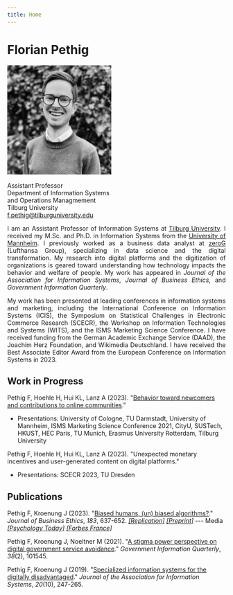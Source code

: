 ```yaml
---
title: Home
---
```


# Florian Pethig

<div class="flex-container">
<div class="flex-item-left">
<img src="avatar.jpeg" style="max-width:240px;" >

Assistant Professor <br>
Department of Information Systems <br> and Operations Managmement<br>
Tilburg University <br>
<a href="mailto:f.pethig@tilburguniversity.edu">f.pethig@tilburguniversity.edu</a></p>
</div>
<div class="flex-item-right" style="text-align: justify">
<span style="">
I am an Assistant Professor of Information Systems at <a href="https://www.tilburguniversity.edu">Tilburg University</a>. I received my M.Sc. and Ph.D. in Information Systems from the <a href="https://www.uni-mannheim.de/en/">University of Mannheim</a>. I previously worked as a business data analyst at <a href="https://www.zerog.aero">zeroG</a> (Lufthansa Group), specializing in data science and the digital transformation. My research into digital platforms and the digitization of organizations is geared toward understanding how technology impacts the behavior and welfare of people. My work has appeared in <i>Journal of the Association for Information Systems</i>, <i>Journal of Business Ethics</i>, and <i>Government Information Quarterly</i>.

My work has been presented at leading conferences in information systems and marketing, including the International Conference on Information Systems (ICIS), the Symposium on Statistical Challenges in Electronic Commerce Research (SCECR), the Workshop on Information Technologies and Systems (WITS), and the ISMS Marketing Science Conference. I have received funding from the German Academic Exchange Service (DAAD), the Joachim Herz Foundation, and Wikimedia Deutschland. I have received the Best Associate Editor Award from the European Conference on Information Systems in 2023.
</span>
</div>
</div>

## Work in Progress

Pethig F, Hoehle H, Hui KL, Lanz A (2023). "[Behavior toward newcomers and contributions to online communities](/preprints/nudge.pdf)."

* Presentations: University of Cologne, TU Darmstadt, University of Mannheim, ISMS Marketing Science Conference 2021, CityU, SUSTech, HKUST, HEC Paris, TU Munich, Erasmus University Rotterdam, Tilburg University

Pethig F, Hoehle H, Hui KL, Lanz A (2023). "Unexpected monetary incentives and user-generated content on digital platforms."

* Presentations: SCECR 2023, TU Dresden

## Publications

Pethig F, Kroenung J (2023). "[Biased humans, (un) biased algorithms?](https://link.springer.com/content/pdf/10.1007/s10551-022-05071-8.pdf)." _Journal of Business Ethics_, *183*, 637-652.
*[[Replication]](https://osf.io/axgp2/) [[Preprint]](/preprints/bias.pdf)*
--- Media *[[Psychology Today]](https://www.psychologytoday.com/us/blog/the-behavioral-science-hub/202210/will-algorithms-remove-gender-bias-in-hiring) [[Forbes France]](https://www.forbes.fr/business/algorithme-leadership-vers-une-parite-homme-femme/)*

Pethig F, Kroenung J, Noeltner M (2021). "[A stigma power perspective on digital government service avoidance](https://www.sciencedirect.com/science/article/pii/S0740624X20303245)." _Government Information Quarterly_, *38*(2), 101545.

Pethig F, Kroenung J (2019). "[Specialized information systems for the digitally disadvantaged](https://aisel.aisnet.org/jais/vol20/iss10/5/)." _Journal of the Association for Information Systems_, *20*(10), 247-265.



